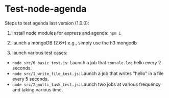 # Test-node-agenda

Steps to test agenda last version (1.0.0):

1. install node modules for express and agenda: `npm i`
2. launch a mongoDB (2.6+) e.g., simply use the h3 mongodb

3. launch various test cases:

  - `node src/0_basic_test.js`: Launch a job that `console.log` hello every 2 seconds.
  - `node src/1_write_file_test.js`: Launch a job that writes "hello" in a file every 5 seconds.
  - `node src/2_multi_task_test.js`: Launch two jobs at various frequency and taking various time.
